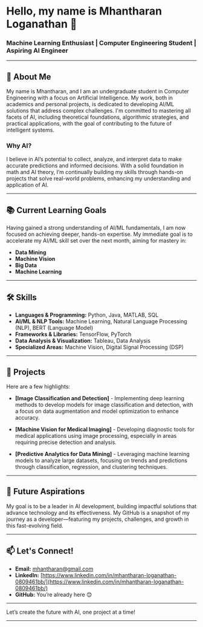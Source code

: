 # Hello, my name is Mhantharan Loganathan 👋

### Machine Learning Enthusiast | Computer Engineering Student | Aspiring AI Engineer

---

## 🧠 About Me

My name is Mhantharan, and I am an undergraduate student in Computer Engineering with a focus on Artificial Intelligence. My work, both in academics and personal projects, is dedicated to developing AI/ML solutions that address complex challenges. I'm committed to mastering all facets of AI, including theoretical foundations, algorithmic strategies, and practical applications, with the goal of contributing to the future of intelligent systems.

### Why AI? 
I believe in AI’s potential to collect, analyze, and interpret data to make accurate predictions and informed decisions. With a solid foundation in math and AI theory, I’m continually building my skills through hands-on projects that solve real-world problems, enhancing my understanding and application of AI.

---

## 📚 Current Learning Goals

Having gained a strong understanding of AI/ML fundamentals, I am now focused on achieving deeper, hands-on expertise. My immediate goal is to accelerate my AI/ML skill set over the next month, aiming for mastery in:

- **Data Mining**
- **Machine Vision**
- **Big Data**
- **Machine Learning**

---

## 🛠️ Skills

- **Languages & Programming:** Python, Java, MATLAB, SQL
- **AI/ML & NLP Tools:** Machine Learning, Natural Language Processing (NLP), BERT (Language Model)
- **Frameworks & Libraries:** TensorFlow, PyTorch
- **Data Analysis & Visualization:** Tableau, Data Analysis
- **Specialized Areas:** Machine Vision, Digital Signal Processing (DSP)

---

## 💼 Projects

Here are a few highlights:

- **[Image Classification and Detection]** - Implementing deep learning methods to develop models for image classification and detection, with a focus on data augmentation and model optimization to enhance accuracy.
  
- **[Machine Vision for Medical Imaging]** - Developing diagnostic tools for medical applications using image processing, especially in areas requiring precise detection and analysis.

- **[Predictive Analytics for Data Mining]** - Leveraging machine learning models to analyze large datasets, focusing on trends and predictions through classification, regression, and clustering techniques.

---

## 🌱 Future Aspirations

My goal is to be a leader in AI development, building impactful solutions that advance technology and its effectiveness. My GitHub is a snapshot of my journey as a developer—featuring my projects, challenges, and growth in this fast-evolving field.

---

## 📫 Let's Connect!

- **Email:** mhantharan@gmail.com
- **LinkedIn:** [https://www.linkedin.com/in/mhantharan-loganathan-0809461bb/](https://www.linkedin.com/in/mhantharan-loganathan-0809461bb/)
- **GitHub:** You’re already here 😊
  
---

Let’s create the future with AI, one project at a time!

---
